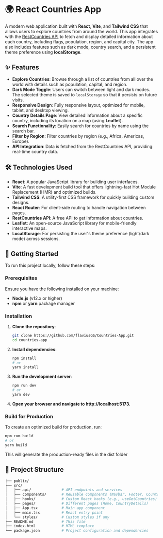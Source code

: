 # 🌍 React Countries App

A modern web application built with **React**, **Vite**, and **Tailwind CSS** that allows users to explore countries from around the world. This app integrates with the [RestCountries API](https://restcountries.com) to fetch and display detailed information about each country, including flags, population, region, and capital city. The app also includes features such as dark mode, country search, and a persistent theme preference using **localStorage**.

## ✨ Features

- **Explore Countries**: Browse through a list of countries from all over the world with details such as population, capital, and region.
- **Dark Mode Toggle**: Users can switch between light and dark modes. The selected theme is saved to `localStorage` so that it persists on future visits.
- **Responsive Design**: Fully responsive layout, optimized for mobile, tablet, and desktop viewing.
- **Country Details Page**: View detailed information about a specific country, including its location on a map (using **Leaflet**).
- **Search Functionality**: Easily search for countries by name using the search bar.
- **Filter by Region**: Filter countries by region (e.g., Africa, Americas, Europe).
- **API Integration**: Data is fetched from the RestCountries API, providing real-time country data.

## 🛠️ Technologies Used

- **React**: A popular JavaScript library for building user interfaces.
- **Vite**: A fast development build tool that offers lightning-fast Hot Module Replacement (HMR) and optimized builds.
- **Tailwind CSS**: A utility-first CSS framework for quickly building custom designs.
- **React Router**: For client-side routing to handle navigation between pages.
- **RestCountries API**: A free API to get information about countries.
- **Leaflet**: An open-source JavaScript library for mobile-friendly interactive maps.
- **LocalStorage**: For persisting the user's theme preference (light/dark mode) across sessions.

## 🚀 Getting Started

To run this project locally, follow these steps:

### Prerequisites

Ensure you have the following installed on your machine:

- **Node.js** (v12.x or higher)
- **npm** or **yarn** package manager

### Installation

1. **Clone the repository**:

   ```bash
   git clone https://github.com/flaviusGS/Countries-App.git
   cd countries-app
   ```

2. **Install dependencies**:

   ```bash
   npm install
   # or
   yarn install
   ```
  

3. **Run the development server**:

   ```bash
   npm run dev
   # or
   yarn dev
   ```

4. **Open your browser and navigate to http://localhost:5173.**

### Build for Production

To create an optimized build for production, run:

   ```bash
   npm run build
   # or
   yarn build
   ```

This will generate the production-ready files in the dist folder

## 🔧 Project Structure

   ```bash
   ├── public/
   ├── src/
   │   ├── api/              # API endpoints and services
   │   ├── components/       # Reusable components (Navbar, Footer, CountryCard, etc.)
   │   ├── hooks/            # Custom React hooks (e.g., useGetCountries)
   │   ├── pages/            # Different pages (Home, CountryDetails)
   │   ├── App.tsx           # Main app component
   │   ├── main.tsx          # React entry point
   │   └── styles/           # Custom styles if any
   ├── README.md             # This file
   ├── index.html            # HTML template
   └── package.json          # Project configuration and dependencies
   ```